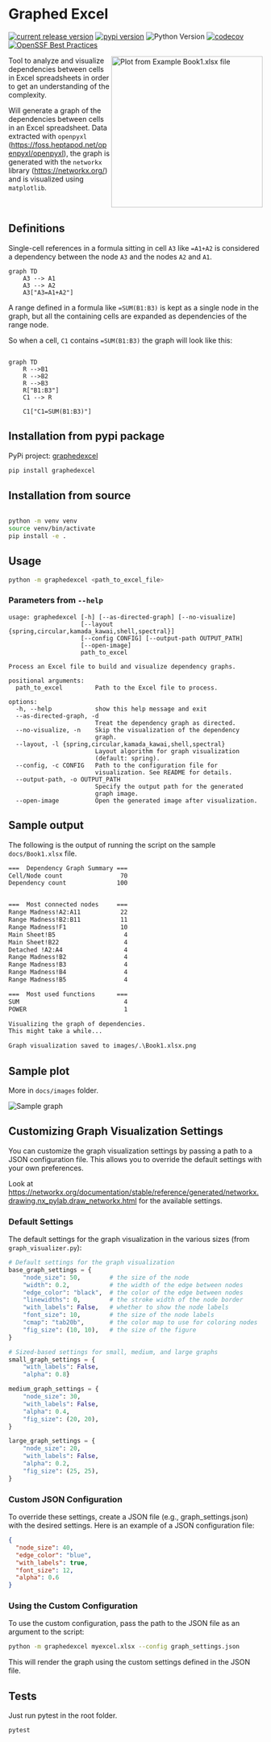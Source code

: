 # Graphed Excel

[![current release version](https://img.shields.io/github/release/dalager/graphedexcel.svg?style=flat-square)](https://github.com/dalager/graphedexcel/releases)
[![pypi version](https://img.shields.io/pypi/v/graphedexcel.svg?style=flat-square)](https://pypi.python.org/pypi/graphedexcel)
![Python Version](https://img.shields.io/badge/python-3.10%3A3.12-blue?style=flat-square)
[![codecov](https://codecov.io/github/dalager/graphedexcel/branch/main/graph/badge.svg?token=CJM0EAUF9M)](https://codecov.io/github/dalager/graphedexcel)
[![OpenSSF Best Practices](https://www.bestpractices.dev/projects/9620/badge)](https://www.bestpractices.dev/projects/9620)

<img src="docs/images/Book1.xlsx.png" align="right" width="300" alt="Plot from Example Book1.xlsx file">

Tool to analyze and visualize dependencies between cells in Excel spreadsheets in order to get an understanding of the complexity.

Will generate a graph of the dependencies between cells in an Excel spreadsheet. Data extracted with `openpyxl` (<https://foss.heptapod.net/openpyxl/openpyxl>), the graph is generated with the `networkx` library (<https://networkx.org/>) and is visualized using `matplotlib`.

<br clear="right"/>

## Definitions

Single-cell references in a formula sitting in cell `A3` like `=A1+A2` is considered a dependency between the node `A3` and the nodes `A2` and `A1`.

```mermaid
graph TD
    A3 --> A1
    A3 --> A2
    A3["A3=A1+A2"]
```

A range defined in a formula like `=SUM(B1:B3)` is kept as a single node in the graph, but all the containing cells are expanded as dependencies of the range node.

So when a cell, `C1` contains `=SUM(B1:B3)` the graph will look like this:

```mermaid

graph TD
    R -->B1
    R -->B2
    R -->B3
    R["B1:B3"]
    C1 --> R

    C1["C1=SUM(B1:B3)"]

```

## Installation from pypi package

PyPi project: [graphedexcel](https://pypi.org/project/graphedexcel/)

```bash
pip install graphedexcel
```

## Installation from source

```bash

python -m venv venv
source venv/bin/activate
pip install -e .
```

## Usage

```bash
python -m graphedexcel <path_to_excel_file>
```

### Parameters from `--help`

```
usage: graphedexcel [-h] [--as-directed-graph] [--no-visualize]
                    [--layout {spring,circular,kamada_kawai,shell,spectral}]
                    [--config CONFIG] [--output-path OUTPUT_PATH]
                    [--open-image]
                    path_to_excel

Process an Excel file to build and visualize dependency graphs.

positional arguments:
  path_to_excel         Path to the Excel file to process.

options:
  -h, --help            show this help message and exit
  --as-directed-graph, -d
                        Treat the dependency graph as directed.
  --no-visualize, -n    Skip the visualization of the dependency
                        graph.
  --layout, -l {spring,circular,kamada_kawai,shell,spectral}
                        Layout algorithm for graph visualization
                        (default: spring).
  --config, -c CONFIG   Path to the configuration file for
                        visualization. See README for details.
  --output-path, -o OUTPUT_PATH
                        Specify the output path for the generated
                        graph image.
  --open-image          Open the generated image after visualization.
```

## Sample output

The following is the output of running the script on the sample `docs/Book1.xlsx` file.

```bash
===  Dependency Graph Summary ===
Cell/Node count                70
Dependency count              100


===  Most connected nodes     ===
Range Madness!A2:A11           22
Range Madness!B2:B11           11
Range Madness!F1               10
Main Sheet!B5                   4
Main Sheet!B22                  4
Detached !A2:A4                 4
Range Madness!B2                4
Range Madness!B3                4
Range Madness!B4                4
Range Madness!B5                4

===  Most used functions      ===
SUM                             4
POWER                           1

Visualizing the graph of dependencies.
This might take a while...

Graph visualization saved to images/.\Book1.xlsx.png
```

## Sample plot

More in `docs/images` folder.

![Sample graph](docs/images/simplified_1.xlsx5.png)

## Customizing Graph Visualization Settings

You can customize the graph visualization settings by passing a path to a JSON configuration file. This allows you to override the default settings with your own preferences.

Look at <https://networkx.org/documentation/stable/reference/generated/networkx.drawing.nx_pylab.draw_networkx.html> for the available settings.

### Default Settings

The default settings for the graph visualization in the various sizes (from `graph_visualizer.py`):

```python
# Default settings for the graph visualization
base_graph_settings = {
    "node_size": 50,        # the size of the node
    "width": 0.2,           # the width of the edge between nodes
    "edge_color": "black",  # the color of the edge between nodes
    "linewidths": 0,        # the stroke width of the node border
    "with_labels": False,   # whether to show the node labels
    "font_size": 10,        # the size of the node labels
    "cmap": "tab20b",       # the color map to use for coloring nodes
    "fig_size": (10, 10),   # the size of the figure
}

# Sized-based settings for small, medium, and large graphs
small_graph_settings = {
    "with_labels": False,
    "alpha": 0.8}

medium_graph_settings = {
    "node_size": 30,
    "with_labels": False,
    "alpha": 0.4,
    "fig_size": (20, 20),
}

large_graph_settings = {
    "node_size": 20,
    "with_labels": False,
    "alpha": 0.2,
    "fig_size": (25, 25),
}

```

### Custom JSON Configuration

To override these settings, create a JSON file (e.g., graph_settings.json) with the desired settings. Here is an example of a JSON configuration file:

```json
{
  "node_size": 40,
  "edge_color": "blue",
  "with_labels": true,
  "font_size": 12,
  "alpha": 0.6
}
```

### Using the Custom Configuration

To use the custom configuration, pass the path to the JSON file as an argument to the script:

```bash
python -m graphedexcel myexcel.xlsx --config graph_settings.json
```

This will render the graph using the custom settings defined in the JSON file.

## Tests

Just run pytest in the root folder.

```bash
pytest
```
